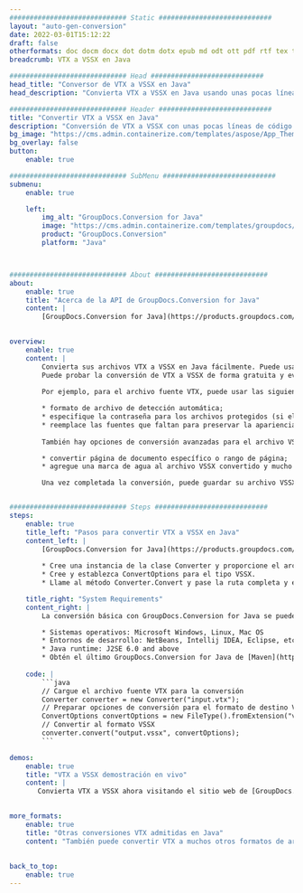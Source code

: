 ```yaml
---
############################# Static ############################
layout: "auto-gen-conversion"
date: 2022-03-01T15:12:22
draft: false
otherformats: doc docm docx dot dotm dotx epub md odt ott pdf rtf tex txt vdx vsdm vsdx vssm vssx vstm vstx vsx vtx xps
breadcrumb: VTX a VSSX en Java

############################# Head ############################
head_title: "Conversor de VTX a VSSX en Java"
head_description: "Convierta VTX a VSSX en Java usando unas pocas líneas de código. Utilice la API de conversión de documentos de GroupDocs para convertir más de 160 formatos de archivo."

############################# Header ############################
title: "Convertir VTX a VSSX en Java"
description: "Conversión de VTX a VSSX con unas pocas líneas de código Java"
bg_image: "https://cms.admin.containerize.com/templates/aspose/App_Themes/V3/images/bg/header1.png"
bg_overlay: false
button:
    enable: true

############################# SubMenu ############################
submenu:
    enable: true

    left:
        img_alt: "GroupDocs.Conversion for Java"
        image: "https://cms.admin.containerize.com/templates/groupdocs/images/product-logos/90x90-noborder/groupdocs-conversion-java.png"
        product: "GroupDocs.Conversion"
        platform: "Java"



############################# About ############################
about:
    enable: true
    title: "Acerca de la API de GroupDocs.Conversion for Java"
    content: |
        [GroupDocs.Conversion for Java](https://products.groupdocs.com/conversion/java/) se puede usar para convertir Microsoft Word, Excel, PowerPoint, PDF, Visio y otros formatos. GroupDocs.Conversion es una API independiente que es adecuada para sistemas internos y de back-end donde se requiere un alto rendimiento. No depende de ningún software como Microsoft u Open Office.
    

overview:
    enable: true
    content: |
        Convierta sus archivos VTX a VSSX en Java fácilmente. Puede usar solo un par de líneas de código Java en cualquier plataforma de su elección, como Windows, Linux, macOS.
        Puede probar la conversión de VTX a VSSX de forma gratuita y evaluar la calidad de los resultados de la conversión. Junto con los escenarios de conversión de archivos simples, puede probar opciones más avanzadas para cargar el archivo de origen VTX y para guardar el resultado de salida VSSX. 
        
        Por ejemplo, para el archivo fuente VTX, puede usar las siguientes opciones de carga:

        * formato de archivo de detección automática;
        * especifique la contraseña para los archivos protegidos (si el formato de archivo lo admite);
        * reemplace las fuentes que faltan para preservar la apariencia del documento.
        
        También hay opciones de conversión avanzadas para el archivo VSSX:

        * convertir página de documento específico o rango de página;
        * agregue una marca de agua al archivo VSSX convertido y mucho más.

        Una vez completada la conversión, puede guardar su archivo VSSX en la ruta del archivo local o en cualquier almacenamiento de terceros como FTP, Amazon S3, Google Drive, Dropbox, etc. Tenga en cuenta que para convertir VTX a VSSX no es necesario instalar ningún software adicional, como MS Office, Open Office, Adobe Acrobat Reader, etc.


############################# Steps ############################
steps:
    enable: true
    title_left: "Pasos para convertir VTX a VSSX en Java"
    content_left: |
        [GroupDocs.Conversion for Java](https://products.groupdocs.com/conversion/java/) facilita a los desarrolladores convertir un archivo VTX a VSSX con unas pocas líneas de código.
        
        * Cree una instancia de la clase Converter y proporcione el archivo VTX con la ruta completa
        * Cree y establezca ConvertOptions para el tipo VSSX.
        * Llame al método Converter.Convert y pase la ruta completa y el formato (VSSX) como parámetro

    title_right: "System Requirements"
    content_right: |
        La conversión básica con GroupDocs.Conversion for Java se puede realizar en unos pocos pasos simples. Nuestras API son compatibles con todas las principales plataformas y sistemas operativos. Antes de ejecutar el código a continuación, asegúrese de tener instalados los siguientes requisitos previos en su sistema.

        * Sistemas operativos: Microsoft Windows, Linux, Mac OS
        * Entornos de desarrollo: NetBeans, Intellij IDEA, Eclipse, etc.
        * Java runtime: J2SE 6.0 and above
        * Obtén el último GroupDocs.Conversion for Java de [Maven](https://repository.groupdocs.com/webapp/#/artifacts/browse/tree/General/repo/com/groupdocs/groupdocs-conversion)
         
    code: |
        ```java    
        // Cargue el archivo fuente VTX para la conversión
        Converter converter = new Converter("input.vtx");
        // Preparar opciones de conversión para el formato de destino VSSX
        ConvertOptions convertOptions = new FileType().fromExtension("vssx").getConvertOptions();
        // Convertir al formato VSSX
        converter.convert("output.vssx", convertOptions);
        ```

demos:
    enable: true
    title: "VTX a VSSX demostración en vivo"
    content: |
       Convierta VTX a VSSX ahora visitando el sitio web de [GroupDocs.Conversion App](https://products.groupdocs.app/conversion/family). La demostración en línea tiene las siguientes ventajas
          

more_formats:
    enable: true
    title: "Otras conversiones VTX admitidas en Java"
    content: "También puede convertir VTX a muchos otros formatos de archivo. Consulte la lista a continuación."
       
       
back_to_top:
    enable: true
---
```

